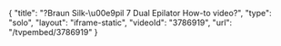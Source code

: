 {
    "title": "?Braun Silk-\u00e9pil 7 Dual Epilator How-to video?",
    "type": "solo",
    "layout": "iframe-static",
    "videoId": "3786919",
    "url": "\/tvpembed\/3786919"
}